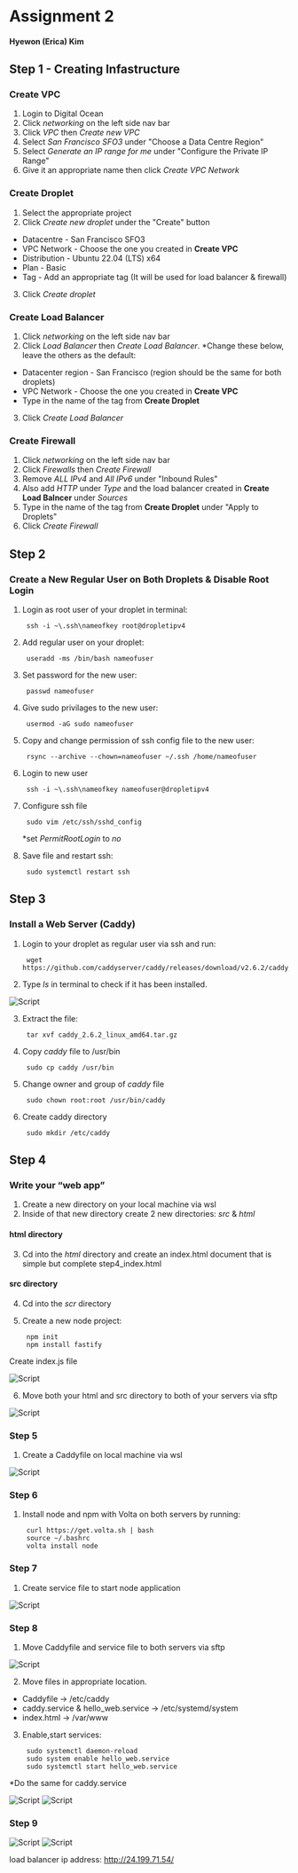 # Assignment 2
#### Hyewon (Erica) Kim

## Step 1 - Creating Infastructure 
### Create VPC 
1. Login to Digital Ocean
2. Click *networking* on the left side nav bar
3. Click *VPC* then *Create new VPC*
4. Select *San Francisco SFO3* under "Choose a Data Centre Region"
5. Select *Generate an IP range for me* under "Configure the Private IP Range"
6. Give it an appropriate name then click *Create VPC Network*

### Create Droplet 
1. Select the appropriate project
2. Click *Create new droplet* under the "Create" button 
- Datacentre - San Francisco SFO3
- VPC Network - Choose the one you created in **Create VPC**
- Distribution - Ubuntu 22.04 (LTS) x64
- Plan - Basic 
- Tag - Add an appropriate tag (It will be used for load balancer & firewall)
3. Click *Create droplet*

### Create Load Balancer 
1. Click *networking* on the left side nav bar
2. Click *Load Balancer* then *Create Load Balancer*.
*Change these below, leave the others as the default:
- Datacenter region - San Francisco (region should be the same for both droplets)
- VPC Network - Choose the one you created in **Create VPC** 
- Type in the name of the tag from **Create Droplet** 
3. Click *Create Load Balancer*

### Create Firewall 
1. Click *networking* on the left side nav bar
2. Click *Firewalls* then *Create Firewall*
3. Remove *ALL IPv4* and *All IPv6* under "Inbound Rules"
4. Also add *HTTP* under *Type* and the load balancer created in **Create Load Balncer** under *Sources*
5. Type in the name of the tag from **Create Droplet** under "Apply to Droplets"
6. Click *Create Firewall*

## Step 2
### Create a New Regular User on Both Droplets & Disable Root Login
1. Login as root user of your droplet in terminal:

        ssh -i ~\.ssh\nameofkey root@dropletipv4
2. Add regular user on your droplet:

        useradd -ms /bin/bash nameofuser
3. Set password for the new user:

        passwd nameofuser
3. Give sudo privilages to the new user:

        usermod -aG sudo nameofuser 
5. Copy and change permission of ssh config file to the new user:

        rsync --archive --chown=nameofuser ~/.ssh /home/nameofuser

6. Login to new user 

        ssh -i ~\.ssh\nameofkey nameofuser@dropletipv4

7. Configure ssh file 

        sudo vim /etc/ssh/sshd_config
    *set *PermitRootLogin* to *no*

8. Save file and restart ssh:

        sudo systemctl restart ssh

## Step 3
### Install a Web Server (Caddy) 
1. Login to your droplet as regular user via ssh and run:

        wget https://github.com/caddyserver/caddy/releases/download/v2.6.2/caddy_2.6.2_linux_amd64.tar.gz 

2. Type *ls* in terminal to check if it has been installed.

![Script](https://github.com/ericak611/2420_assign2/tree/main/Images/step3_caddy.jpg?raw=true)


3. Extract the file:

        tar xvf caddy_2.6.2_linux_amd64.tar.gz 
4. Copy *caddy* file to /usr/bin

        sudo cp caddy /usr/bin
5. Change owner and group of *caddy* file

        sudo chown root:root /usr/bin/caddy
6. Create caddy directory

        sudo mkdir /etc/caddy

## Step 4
### Write your “web app”

1. Create a new directory on your local machine via wsl
2. Inside of that new directory create 2 new directories: *src* & *html*
#### html directory
3. Cd into the *html* directory and create an index.html document that is simple but complete 
step4_index.html
#### src directory 
4. Cd into the *scr* directory
5. Create a new node project:

        npm init
        npm install fastify 
Create index.js file 

![Script](https://github.com/ericak611/2420_assign2/tree/main/Images/index.js.jpg?raw=true)

6. Move both your html and src directory to both of your servers via sftp

![Script](https://github.com/ericak611/2420_assign2/tree/main/Images/step4_sftp.jpg?raw=true)

### Step 5
1. Create a Caddyfile on local machine via wsl

![Script](https://github.com/ericak611/2420_assign2/tree/main/Images/Caddyfile.jpg?raw=true)

### Step 6 
1. Install node and npm with Volta on both servers by running:

        curl https://get.volta.sh | bash
        source ~/.bashrc
        volta install node

### Step 7
1. Create service file to start node application 

![Script](https://github.com/ericak611/2420_assign2/tree/main/Images/hello_web.jpg?raw=true)

### Step 8
1. Move Caddyfile and service file to both servers via sftp

![Script](https://github.com/ericak611/2420_assign2/tree/main/Images/step8_sftp.jpg?raw=true)


2. Move files in appropriate location. 
- Caddyfile -> /etc/caddy 
- caddy.service & hello_web.service -> /etc/systemd/system
- index.html -> /var/www

3. Enable,start services:

        sudo systemctl daemon-reload
        sudo system enable hello_web.service 
        sudo systemctl start hello_web.service 
*Do the same for caddy.service 

![Script](https://github.com/ericak611/2420_assign2/tree/main/Images/hello_web.service_working.jpg?raw=true)
![Script](https://github.com/ericak611/2420_assign2/tree/main/Images/caddy.service_working.jpg?raw=true)

### Step 9

![Script](https://github.com/ericak611/2420_assign2/tree/main/Images/working1.jpg?raw=true)
![Script](https://github.com/ericak611/2420_assign2/tree/main/Images/working2.jpg?raw=true)

load balancer ip address: http://24.199.71.54/